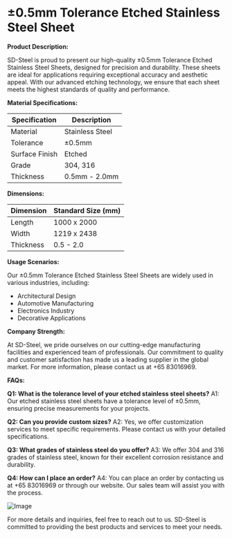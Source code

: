 # ±0.5mm Tolerance Etched Stainless Steel Sheet

**Product Description:**

SD-Steel is proud to present our high-quality ±0.5mm Tolerance Etched Stainless Steel Sheets, designed for precision and durability. These sheets are ideal for applications requiring exceptional accuracy and aesthetic appeal. With our advanced etching technology, we ensure that each sheet meets the highest standards of quality and performance.

**Material Specifications:**

| Specification | Description |
|---------------|-------------|
| Material      | Stainless Steel |
| Tolerance     | ±0.5mm |
| Surface Finish | Etched |
| Grade         | 304, 316 |
| Thickness     | 0.5mm - 2.0mm |

**Dimensions:**

| Dimension | Standard Size (mm) |
|-----------|--------------------|
| Length    | 1000 x 2000        |
| Width     | 1219 x 2438        |
| Thickness | 0.5 - 2.0          |

**Usage Scenarios:**

Our ±0.5mm Tolerance Etched Stainless Steel Sheets are widely used in various industries, including:
- Architectural Design
- Automotive Manufacturing
- Electronics Industry
- Decorative Applications

**Company Strength:**

At SD-Steel, we pride ourselves on our cutting-edge manufacturing facilities and experienced team of professionals. Our commitment to quality and customer satisfaction has made us a leading supplier in the global market. For more information, please contact us at +65 83016969.

**FAQs:**

**Q1: What is the tolerance level of your etched stainless steel sheets?**
A1: Our etched stainless steel sheets have a tolerance level of ±0.5mm, ensuring precise measurements for your projects.

**Q2: Can you provide custom sizes?**
A2: Yes, we offer customization services to meet specific requirements. Please contact us with your detailed specifications.

**Q3: What grades of stainless steel do you offer?**
A3: We offer 304 and 316 grades of stainless steel, known for their excellent corrosion resistance and durability.

**Q4: How can I place an order?**
A4: You can place an order by contacting us at +65 83016969 or through our website. Our sales team will assist you with the process.

![Image](https://github.com/user-attachments/assets/2567258e-e124-4816-932d-1809bd27ef0b)

For more details and inquiries, feel free to reach out to us. SD-Steel is committed to providing the best products and services to meet your needs.